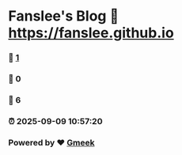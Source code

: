 # Fanslee's Blog :link: https://fanslee.github.io 
### :page_facing_up: [1](https://fanslee.github.io/tag.html) 
### :speech_balloon: 0 
### :hibiscus: 6 
### :alarm_clock: 2025-09-09 10:57:20 
### Powered by :heart: [Gmeek](https://github.com/Meekdai/Gmeek)

